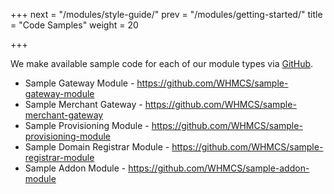 +++
next = "/modules/style-guide/"
prev = "/modules/getting-started/"
title = "Code Samples"
weight = 20

+++

We make available sample code for each of our module types via [GitHub](https://github.com/whmcs).

* Sample Gateway Module - https://github.com/WHMCS/sample-gateway-module
* Sample Merchant Gateway - https://github.com/WHMCS/sample-merchant-gateway
* Sample Provisioning Module - https://github.com/WHMCS/sample-provisioning-module
* Sample Domain Registrar Module - https://github.com/WHMCS/sample-registrar-module
* Sample Addon Module - https://github.com/WHMCS/sample-addon-module
